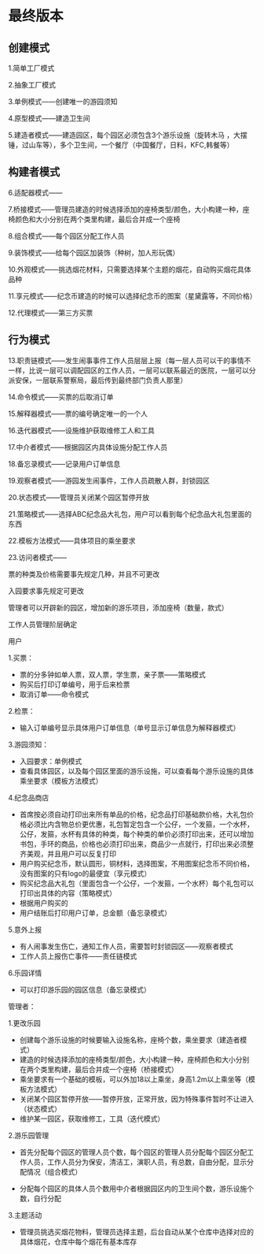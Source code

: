 # 最终版本

## 创建模式

1.简单工厂模式

2.抽象工厂模式

3.单例模式——创建唯一的游园须知

4.原型模式——建造卫生间

5.建造者模式——建造园区，每个园区必须包含3个游乐设施（旋转木马 ，大摆锤，过山车等），多个卫生间，一个餐厅（中国餐厅，日料，KFC,韩餐等）

## 构建者模式

6.适配器模式——

7.桥接模式——管理员建造的时候选择添加的座椅类型/颜色，大小构建一种，座椅颜色和大小分别在两个类里构建，最后合并成一个座椅

8.组合模式——每个园区分配工作人员

9.装饰模式——给每个园区加装饰（种树，加人形玩偶）

10.外观模式——挑选烟花材料，只需要选择某个主题的烟花，自动购买烟花具体品种

11.享元模式——纪念币建造的时候可以选择纪念币的图案（星黛露等，不同价格）

12.代理模式——第三方买票

## 行为模式

13.职责链模式——发生闹事事件工作人员层层上报（每一层人员可以干的事情不一样，比说一层可以调配园区的工作人员，一层可以联系最近的医院，一层可以分派安保，一层联系警察局，最后传到最终部门负责人那里）

14.命令模式——买票的后取消订单

15.解释器模式——票的编号确定唯一的一个人

16.迭代器模式——设施维护获取维修工人和工具

17.中介者模式——根据园区内具体设施分配工作人员

18.备忘录模式——记录用户订单信息

19.观察者模式——游园发生闹事件，工作人员疏散人群，封锁园区

20.状态模式——管理员关闭某个园区暂停开放

21.策略模式——选择ABC纪念品大礼包，用户可以看到每个纪念品大礼包里面的东西

22.模板方法模式——具体项目的乘坐要求

23.访问者模式——



票的种类及价格需要事先规定几种，并且不可更改

入园要求事先规定可更改

管理者可以开辟新的园区，增加新的游乐项目，添加座椅（数量，款式）

工作人员管理阶层确定



用户

1.买票：

* 票的分多钟如单人票，双人票，学生票，亲子票——策略模式
* 购买后打印订单编号，用于后来检票
* 取消订单——命令模式

2.检票：

* 输入订单编号显示具体用户订单信息（单号显示订单信息为解释器模式）

3.游园须知：

* 入园要求：单例模式
* 查看具体园区，以及每个园区里面的游乐设施，可以查看每个游乐设施的具体乘坐要求（模板方法模式）

4.纪念品商店

* 首席按必须自动打印出来所有单品的价格，纪念品打印基础款价格，大礼包价格必须比内含物总价更优惠，礼包暂定包含一个公仔，一个发箍，一个水杯，公仔，发箍，水杯有具体的种类，每个种类的单价必须打印出来，还可以增加书包，手环的商品，价格也必须打印出来，商品少一点就行，打印出来必须整齐美观，并且用户可以反复打印
* 用户购买纪念币，默认圆形，铜材料，选择图案，不用图案纪念币不同价格，没有图案的只有logo的最便宜（享元模式）
* 购买纪念品大礼包（里面包含一个公仔，一个发箍，一个水杯）每个礼包可以打印出具体的内容（策略模式）
* 根据用户购买的
* 用户结账后打印用户订单，总金额（备忘录模式）

5.意外上报

* 有人闹事发生伤亡，通知工作人员，需要暂时封锁园区——观察者模式
* 工作人员上报伤亡事件——责任链模式

6.乐园详情

* 可以打印游乐园的园区信息（备忘录模式）

管理者：

1.更改乐园

* 创建每个游乐设施的时候要输入设施名称，座椅个数，乘坐要求（建造者模式）
* 建造的时候选择添加的座椅类型/颜色，大小构建一种，座椅颜色和大小分别在两个类里构建，最后合并成一个座椅（桥接模式）
* 乘坐要求有一个基础的模板，可以外加18以上乘坐，身高1.2m以上乘坐等（模板方法模式）
* 关闭某个园区暂停开放——暂停开放，正常开放，因为特殊事件暂时不让进入（状态模式）
* 维护某一园区，获取维修工，工具（迭代模式）

2.游乐园管理

* 首先分配每个园区的管理人员个数，每个园区的管理人员分配每个园区分配工作人员，工作人员分为保安，清洁工，演职人员，有总数，自由分配，显示分配情况（组合模式）

* 分配每个园区的具体人员个数用中介者根据园区内的卫生间个数，游乐设施个数，自行分配

  

3.主题活动

* 管理员挑选买烟花物料，管理员选择主题，后台自动从某个仓库中选择对应的具体烟花，仓库中每个烟花有基本库存

  

  

  